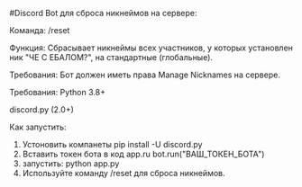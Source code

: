#Discord Bot для сброса никнеймов на сервере:

Команда: /reset

Функция: Сбрасывает никнеймы всех участников, у которых установлен ник "ЧЕ С ЕБАЛОМ?", на стандартные (глобальные).

Требования: Бот должен иметь права Manage Nicknames на сервере.

Требования:
Python 3.8+

discord.py (2.0+)

Как запустить:
1. Устоновить компанеты
   pip install -U discord.py
2. Вставить токен бота в код app.ru
   bot.run("ВАШ_ТОКЕН_БОТА")
3. запустить: python app.py
4. Используйте команду /reset для сброса никнеймов.
